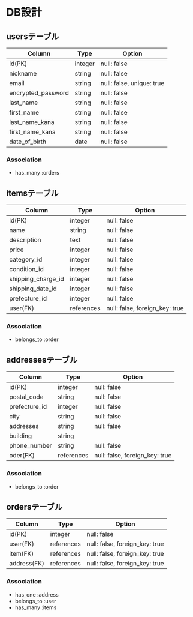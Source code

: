 # DB設計
## usersテーブル
| Column | Type | Option |
|-|-|-|
| id(PK) | integer | null: false |
| nickname | string | null: false |
| email | string | null: false, unique: true |
| encrypted_password | string | null: false |
| last_name | string | null: false |
| first_name | string | null: false |
| last_name_kana | string | null: false |
| first_name_kana | string | null: false |
| date_of_birth | date | null: false |

### Association
- has_many :orders

## itemsテーブル
| Column | Type | Option |
|-|-|-|
| id(PK) | integer | null: false |
| name | string | null: false |
| description | text | null: false |
| price | integer | null: false |
| category_id | integer | null: false |
| condition_id | integer | null: false |
| shipping_charge_id | integer | null: false |
| shipping_date_id | integer | null: false |
| prefecture_id | integer | null: false |
| user(FK) | references | null: false, foreign_key: true |

### Association
- belongs_to :order


## addressesテーブル
| Column | Type | Option |
|-|-|-|
| id(PK) | integer | null: false |
| postal_code | string | null: false |
| prefecture_id | integer | null: false |
| city | string | null: false |
| addresses | string | null: false |
| building | string |  |
| phone_number | string | null: false |
| oder(FK) | references | null: false, foreign_key: true |

### Association
- belongs_to :order



## ordersテーブル
| Column | Type | Option |
|-|-|-|
| id(PK) | integer | null: false |
| user(FK) | references | null: false, foreign_key: true |
| item(FK) | references | null: false, foreign_key: true |
| address(FK) | references | null: false, foreign_key: true |

### Association
- has_one :address
- belongs_to :user
- has_many :items

